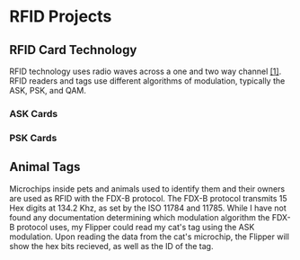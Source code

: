 # RFID Projects

## RFID Card Technology
RFID technology uses radio waves across a one and two way channel [[1]](https://www.ncbi.nlm.nih.gov/pmc/articles/PMC8471504/). RFID readers and tags use different algorithms of modulation, typically the ASK, PSK, and QAM. 
### ASK Cards

### PSK Cards

## Animal Tags
Microchips inside pets and animals used to identify them and their owners are used as RFID with the FDX-B protocol. The FDX-B protocol transmits 15 Hex digits at 134.2 Khz, as set by the ISO 11784 and 11785. While I have not found any documentation determining which modulation algorithm the FDX-B protocol uses, my Flipper could read my cat's tag using the ASK modulation. 
Upon reading the data from the cat's microchip, the Flipper will show the hex bits recieved, as well as the ID of the tag. 
